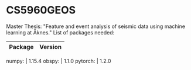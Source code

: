 # CS5960GEOS
Master Thesis: "Feature and event analysis of seismic data using machine learning at Åknes."
List of packages needed:

Package | Version
------------ | -------------

numpy:          |          1.15.4
obspy:            |        1.1.0
pytorch:         |         1.2.0

